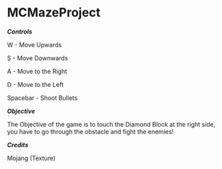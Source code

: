 # MCMazeProject

***Controls***

W - Move Upwards

S - Move Downwards

A - Move to the Right

D - Move to the Left

Spacebar - Shoot Bullets

***Objective***

The Objective of the game is to touch the Diamond Block at the right side, you have to go through the obstacle and fight the enemies!

***Credits***

Mojang (Texture)